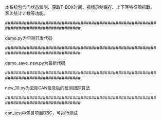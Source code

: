 本系统包含门状态监测、获取T-BOX时间、视频录制保存、上下客特征图抓取、客流统计计数等功能。

####################################################################################

demo.py为早期开发代码

####################################################################################

demo_save_new.py为最新代码

####################################################################################
  
new_10.py为去除CAN信息后的检测跟踪算法

####################################################################################

can_test中包含项目DBC，可运行测试
